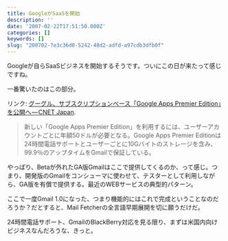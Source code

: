 ```yaml
---
title: GoogleがSaaSを開始
description: ''
date: '2007-02-22T17:51:50.000Z'
categories: []
keywords: []
slug: "200702-7e3c36d0-5242-48d2-adfd-a97cdb3dfb0f"
---
```

Googleが自らSaaSビジネスを開始するそうです。ついにこの日が来たって感じですね。

一番驚いたのはこの部分。

リンク: [グーグル、サブスクリプションベース「Google Apps Premier Edition」を公開へ — CNET Japan](http://japan.cnet.com/news/media/story/0,2000056023,20343774,00.htm?ref=rss "グーグル、サブスクリプションベース「Google Apps Premier Edition」を公開へ - CNET Japan").

> 新しい「Google Apps Premier Edition」を利用するには、ユーザーアカウントごとに年額50ドルが必要となる。Google Apps Premier Editionは24時間電話サポートとユーザーごとに10Gバイトのストレージを含み、99.9％のアップタイムをGmailで保証している。

やっぱり、Betaが外れたGA版Gmailはここで提供してくるのか、って感じ。つまり、開発版のGmailをコンシューマに使わせて、テスターとして利用しながら、GA版を有償で提供する。最近のWEBサービスの典型的パターン。

ここで一度Gmail 1.0になった、つまり機能的にはこれで完成ということなのだろうか？だとすると、Mail Fetcherの全言語早期展開を切に願うだけだ。

24時間電話サポート、GmailのBlackBerry対応を見る限り、まずは米国内向けビジネスなんだろうな、きっと。